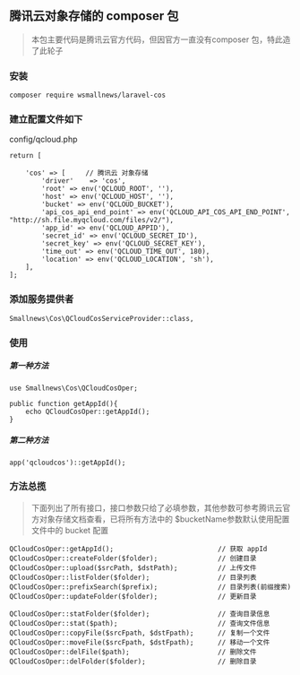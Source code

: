 ## 腾讯云对象存储的 composer 包
> 本包主要代码是腾讯云官方代码，但因官方一直没有composer 包，特此造了此轮子

### 安装 

```
composer require wsmallnews/laravel-cos
```

### 建立配置文件如下

config/qcloud.php
```
return [

    'cos' => [     // 腾讯云 对象存储
        'driver'    => 'cos',
        'root' => env('QCLOUD_ROOT', ''),
        'host' => env('QCLOUD_HOST', ''),
        'bucket' => env('QCLOUD_BUCKET'),
        'api_cos_api_end_point' => env('QCLOUD_API_COS_API_END_POINT', "http://sh.file.myqcloud.com/files/v2/"),
        'app_id' => env('QCLOUD_APPID'),
        'secret_id' => env('QCLOUD_SECRET_ID'),
        'secret_key' => env('QCLOUD_SECRET_KEY'),
        'time_out' => env('QCLOUD_TIME_OUT', 180),
        'location' => env('QCLOUD_LOCATION', 'sh'),
    ], 
];
```

### 添加服务提供者
```
Smallnews\Cos\QCloudCosServiceProvider::class,
```

### 使用

##### 第一种方法
```
use Smallnews\Cos\QCloudCosOper;

public function getAppId(){
    echo QCloudCosOper::getAppId();
}
```


##### 第二种方法

```
app('qcloudcos')::getAppId();
```

### 方法总揽

> 下面列出了所有接口，接口参数只给了必填参数，其他参数可参考腾讯云官方对象存储文档查看，已将所有方法中的 $bucketName参数默认使用配置文件中的 bucket 配置

```
QCloudCosOper::getAppId();                          // 获取 appId
QCloudCosOper::createFolder($folder);               // 创建目录
QCloudCosOper::upload($srcPath, $dstPath);          // 上传文件
QCloudCosOper::listFolder($folder);                 // 目录列表
QCloudCosOper::prefixSearch($prefix);               // 目录列表(前缀搜索)
QCloudCosOper::updateFolder($folder);               // 更新目录

QCloudCosOper::statFolder($folder);                 // 查询目录信息
QCloudCosOper::stat($path);                         // 查询文件信息
QCloudCosOper::copyFile($srcFpath, $dstFpath);      // 复制一个文件
QCloudCosOper::moveFile($srcFpath, $dstFpath);      // 移动一个文件
QCloudCosOper::delFile($path);                      // 删除文件
QCloudCosOper::delFolder($folder);                  // 删除目录

```

